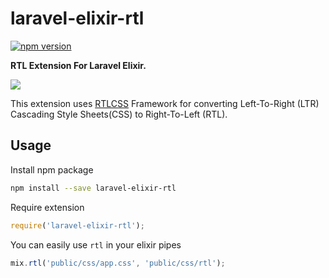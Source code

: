 # laravel-elixir-rtl
[![npm version](https://badge.fury.io/js/laravel-elixir-rtl.svg)](https://badge.fury.io/js/laravel-elixir-rtl)
  
**RTL Extension For Laravel Elixir.**
  
![](http://rtlcss.com/css/pix/logo.svg)
  
This extension uses [RTLCSS](http://rtlcss.com/)
Framework for converting Left-To-Right (LTR) Cascading Style Sheets(CSS) to Right-To-Left (RTL). 

## Usage
  
Install npm package
```bash
npm install --save laravel-elixir-rtl
```
  
Require extension
```js
require('laravel-elixir-rtl');
```
  
You can easily use `rtl` in your elixir pipes
```js
mix.rtl('public/css/app.css', 'public/css/rtl');
```